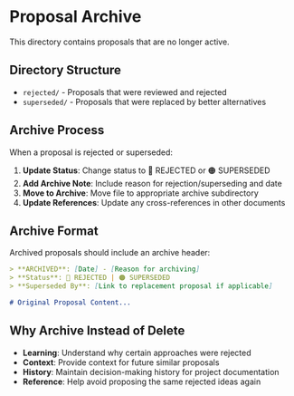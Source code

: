# Proposal Archive

This directory contains proposals that are no longer active.

## Directory Structure

- `rejected/` - Proposals that were reviewed and rejected
- `superseded/` - Proposals that were replaced by better alternatives

## Archive Process

When a proposal is rejected or superseded:

1. **Update Status**: Change status to 🔴 REJECTED or 🟠 SUPERSEDED
2. **Add Archive Note**: Include reason for rejection/superseding and date
3. **Move to Archive**: Move file to appropriate archive subdirectory
4. **Update References**: Update any cross-references in other documents

## Archive Format

Archived proposals should include an archive header:

```markdown
> **ARCHIVED**: [Date] - [Reason for archiving]
> **Status**: 🔴 REJECTED | 🟠 SUPERSEDED
> **Superseded By**: [Link to replacement proposal if applicable]

# Original Proposal Content...
```

## Why Archive Instead of Delete

- **Learning**: Understand why certain approaches were rejected
- **Context**: Provide context for future similar proposals
- **History**: Maintain decision-making history for project documentation
- **Reference**: Help avoid proposing the same rejected ideas again